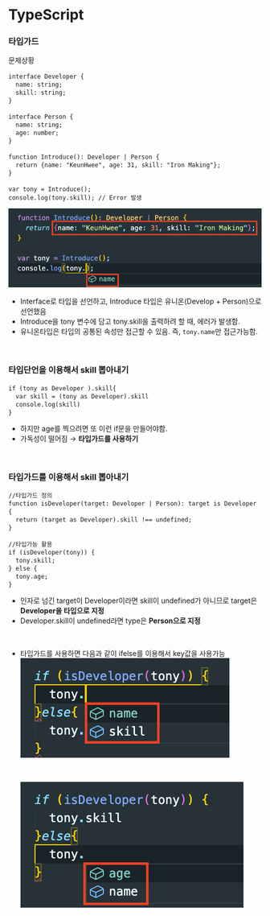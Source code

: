 # TypeScript

### 타입가드

문제상황

```TSX
interface Developer {
  name: string;
  skill: string;
}

interface Person {
  name: string;
  age: number;
}

function Introduce(): Developer | Person {
  return {name: "KeunHwee", age: 31, skill: "Iron Making"};
}

var tony = Introduce();
console.log(tony.skill); // Error 발생
```

![name만 접근가능](/screen/%EC%9C%A0%EB%8B%88%EC%98%A8%20name%EB%A7%8C%20%EC%A0%91%EA%B7%BC.png)

- Interface로 타입을 선언하고, Introduce 타입은 유니온(Develop + Person)으로 선언했음
- Introduce을 tony 변수에 담고 tony.skill을 출력하려 할 때, 에러가 발생함.
- 유니온타입은 타입의 공통된 속성만 접근할 수 있음. 즉, `tony.name`만 접근가능함.

<br>

### 타입단언을 이용해서 skill 뽑아내기

```TSX
if (tony as Developer ).skill{
  var skill = (tony as Developer).skill
  console.log(skill)
}
```

- 하지만 age를 찍으려면 또 이런 if문을 만들어야함.
- 가독성이 떨어짐 → **타입가드를 사용하기**

<br>

### 타입가드를 이용해서 skill 뽑아내기

```TSX
//타입가드 정의
function isDeveloper(target: Developer | Person): target is Developer {
  return (target as Developer).skill !== undefined;
}

//타입가능 활용
if (isDeveloper(tony)) {
  tony.skill;
} else {
  tony.age;
}

```

- 인자로 넘긴 target이 Developer이라면 skill이 undefined가 아니므로 target은 **Developer을 타입으로 지정**
- Developer.skill이 undefined라면 type은 **Person으로 지정**

<br>

- 타입가드를 사용하면 다음과 같이 ifelse를 이용해서 key값을 사용가능
  ![target의 타입이 Developer일 때](/screen/%ED%83%80%EC%9E%85%EC%9D%B4%20Developer.png)

  <br>

  ![target의 타입이 Person일 때](/screen/%ED%83%80%EC%9E%85%EC%9D%B4%20Person.png)
